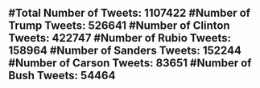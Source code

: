 #Total Number of Tweets: 1107422 
#Number of Trump Tweets: 526641
#Number of Clinton Tweets: 422747
#Number of Rubio Tweets: 158964
#Number of Sanders Tweets: 152244
#Number of Carson Tweets: 83651
#Number of Bush Tweets: 54464
---
